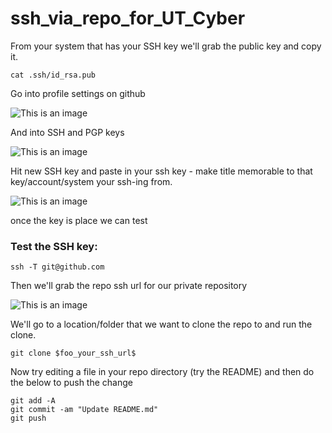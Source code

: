 # ssh_via_repo_for_UT_Cyber

From your system that has your SSH key we'll grab the public key and copy it.
```
cat .ssh/id_rsa.pub
```

Go into profile settings on github

![This is an image](https://github.com/Bradley-Stradling/ssh_via_repo_for_UT_Cyber/blob/main/pics/profile_settings.PNG)

And into SSH and PGP keys

![This is an image](https://github.com/Bradley-Stradling/ssh_via_repo_for_UT_Cyber/blob/main/pics/ssh_and_gpg_keys.PNG)

Hit new SSH key and paste in your ssh key - make title memorable to that key/account/system your ssh-ing from.

![This is an image](https://github.com/Bradley-Stradling/ssh_via_repo_for_UT_Cyber/blob/main/pics/new_ssh_key.PNG)

once the key is place we can test

### Test the SSH key:
```
ssh -T git@github.com
```

Then we'll grab the repo ssh url for our private repository

![This is an image](https://github.com/Bradley-Stradling/ssh_via_repo_for_UT_Cyber/blob/main/pics/ssh%20url.PNG)

We'll go to a location/folder that we want to clone the repo to and run the clone.
```
git clone $foo_your_ssh_url$
```

Now try editing a file in your repo directory (try the README) and then do the below to push the change
```
git add -A
git commit -am "Update README.md"
git push
```
